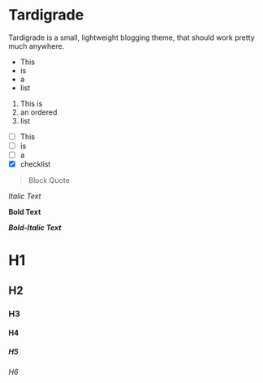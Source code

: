 ---
---

# Tardigrade

Tardigrade is a small, lightweight blogging theme, that should work pretty much
anywhere.

- This
- is
- a
- list

1. This is
2. an ordered
3. list

- [ ] This
- [ ] is
- [ ] a
- [x] checklist

> Block Quote

*Italic Text*

**Bold Text**

***Bold-Italic Text***

# H1
## H2
### H3
#### H4
##### H5
###### H6
